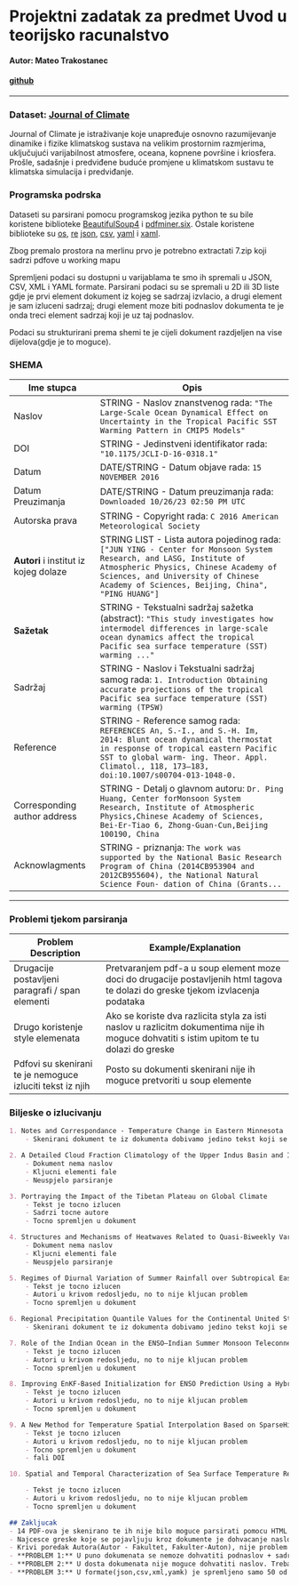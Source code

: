 # Projektni zadatak za predmet Uvod u teorijsko racunalstvo

#### Autor: Mateo Trakostanec 
#### [github]()


___


### Dataset: [Journal of Climate](https://drive.google.com/file/d/1wc4Cy8wUP4ETLfy_IpzfhCwp_UHMbD6h/view?usp=drive_link)

Journal of Climate je istraživanje koje unapređuje osnovno razumijevanje dinamike i fizike klimatskog sustava na velikim prostornim razmjerima, uključujući varijabilnost atmosfere, oceana, kopnene površine i kriosfera. Prošle, sadašnje i predviđene buduće promjene u klimatskom sustavu te klimatska simulacija i predviđanje.


### Programska podrska 
Dataseti su parsirani pomocu programskog jezika python te su bile koristene biblioteke [BeautifulSoup4](https://pypi.org/project/beautifulsoup4/) i [pdfminer.six](https://pypi.org/project/pdfminer.six/). 
Ostale koristene biblioteke su [os](https://docs.python.org/3/library/os.html), [re](https://docs.python.org/3/library/re.html) [json](https://docs.python.org/3/library/json.html), [csv](https://docs.python.org/3/library/json.html), [yaml](https://pypi.org/project/PyYAML/) i [xaml](https://pypi.org/project/xaml/).

Zbog premalo prostora na merlinu prvo je potrebno extractati 7.zip koji sadrzi pdfove u working mapu

Spremljeni podaci su dostupni u varijablama te smo ih spremali u JSON, CSV, XML i YAML formate. Parsirani podaci su se spremali u 2D ili 3D liste gdje je prvi element dokument iz kojeg se sadrzaj izvlacio, a drugi element je sam izluceni sadrzaj; drugi element moze biti podnaslov dokumenta te je onda treci element sadrzaj koji je uz taj podnaslov. 

Podaci su strukturirani prema shemi te je cijeli dokument razdjeljen na vise dijelova(gdje je to moguce).
### SHEMA

| Ime stupca | Opis |
| --- | --- |
| Naslov | STRING - Naslov znanstvenog rada: `"The Large-Scale Ocean Dynamical Effect on Uncertainty in the Tropical Pacific SST Warming Pattern in CMIP5 Models"` |
| DOI | STRING - Jedinstveni identifikator rada: `"10.1175/JCLI-D-16-0318.1"` |
| Datum | DATE/STRING - Datum objave rada: `15 NOVEMBER 2016` |
| Datum Preuzimanja | DATE/STRING - Datum preuzimanja rada: `Downloaded 10/26/23 02:50 PM UTC` |
| Autorska prava  | STRING - Copyright rada: `C 2016 American Meteorological Society` |
| **Autori** i institut iz kojeg dolaze| STRING LIST - Lista autora pojedinog rada: `["JUN YING - Center for Monsoon System Research, and LASG, Institute of Atmospheric Physics, Chinese Academy of Sciences, and University of Chinese Academy of Sciences, Beijing, China", "PING HUANG"]` |
| **Sažetak** | STRING - Tekstualni sadržaj sažetka (abstract): `"This study investigates how intermodel differences in large-scale ocean dynamics affect the tropical Pacific sea surface temperature (SST) warming ..."` |
| Sadržaj | STRING - Naslov i Tekstualni sadržaj samog rada: ` 1. Introduction Obtaining accurate projections of the tropical Pacific sea surface temperature (SST) warming (TPSW) ` |
| Reference | STRING - Reference samog rada: ` REFERENCES An, S.-I., and S.-H. Im, 2014: Blunt ocean dynamical thermostat in response of tropical eastern Pacific SST to global warm- ing. Theor. Appl. Climatol., 118, 173—183, doi:10.1007/s00704-013-1048-0. ` |
|     Corresponding author address | STRING - Detalj o glavnom autoru: ` Dr. Ping Huang, Center forMonsoon System Research, Institute of Atmospheric Physics,Chinese Academy of Sciences, Bei-Er-Tiao 6, Zhong-Guan-Cun,Beijing 100190, China ` |
|   Acknowlagments| STRING - priznanja: ` The work was supported by the National Basic Research Program of China (2014CB953904 and 2012CB955604), the National Natural Science Foun- dation of China (Grants... ` |

___
### Problemi tjekom parsiranja
| Problem Description                                            | Example/Explanation                                                                                                                                                                                 |
|----------------------------------------------------------------|-----------------------------------------------------------------------------------------------------------------------------------------------------------------------------------------------------|
|Drugacije postavljeni paragrafi / span elementi                                | Pretvaranjem pdf-a u soup element moze doci do drugacije postavljenih html tagova te dolazi do greske tjekom izvlacenja podataka  |                         
| Drugo koristenje style elemenata                      | Ako se koriste dva razlicita styla za isti naslov u razlicitm dokumentima nije ih moguce dohvatiti s istim upitom te tu dolazi do greske                                                                                                        |
| Pdfovi su skenirani te je nemoguce izluciti tekst iz njih| Posto su dokumenti skenirani nije ih moguce pretvoriti u soup elemente                                                                                                                                        


### Biljeske o izlucivanju



``` markdown
1. Notes and Correspondance - Temperature Change in Eastern Minnesota
    - Skenirani dokument te iz dokumenta dobivamo jedino tekst koji se nalazi u podnozju dokumenta

2. A Detailed Cloud Fraction Climatology of the Upper Indus Basin and Its Implications for Near-Surface Air Temperature
    - Dokument nema naslov
    - Kljucni elementi fale
    - Neuspjelo parsiranje

3. Portraying the Impact of the Tibetan Plateau on Global Climate
    - Tekst je tocno izlucen
    - Sadrzi tocne autore
    - Tocno spremljen u dokument 

4. Structures and Mechanisms of Heatwaves Related to Quasi-Biweekly Variability over Southern China
    - Dokument nema naslov
    - Kljucni elementi fale
    - Neuspjelo parsiranje

5. Regimes of Diurnal Variation of Summer Rainfall over Subtropical East Asia
    - Tekst je tocno izlucen
    - Autori u krivom redosljedu, no to nije kljucan problem
    - Tocno spremljen u dokument    

6. Regional Precipitation Quantile Values for the Continental United States Compited from L-Moments
    - Skenirani dokument te iz dokumenta dobivamo jedino tekst koji se nalazi u podnozju dokumenta

7. Role of the Indian Ocean in the ENSO–Indian Summer Monsoon Teleconnectionin the NCEP Climate Forecast System
    - Tekst je tocno izlucen
    - Autori u krivom redosljedu, no to nije kljucan problem
    - Tocno spremljen u dokument    

8. Improving EnKF-Based Initialization for ENSO Prediction Using a HybridAdaptive Method
    - Tekst je tocno izlucen
    - Autori u krivom redosljedu, no to nije kljucan problem
    - Tocno spremljen u dokument  

9. A New Method for Temperature Spatial Interpolation Based on SparseHistorical Stations
    - Tekst je tocno izlucen
    - Autori u krivom redosljedu, no to nije kljucan problem
    - Tocno spremljen u dokument  
    - fali DOI

10. Spatial and Temporal Characterization of Sea Surface Temperature Responseto Tropical Cyclones*

    - Tekst je tocno izlucen
    - Autori u krivom redosljedu, no to nije kljucan problem
    - Tocno spremljen u dokument 

## Zakljucak
- 14 PDF-ova je skenirano te ih nije bilo moguce parsirati pomocu HTML parsera.
- Najcesce greske koje se pojavljuju kroz dokumente je dohvacanje naslova i sadrzaja svih elemenata. Cesto dolazi do toga da se tekst nalazi u drugacijem span elementu te ga je nemoguce dohvatiti i ostaje prazan. To se moze uociti kroz razne spremljene podatke(json, csv...). 
- Krivi poredak Autora(Autor - Fakultet, Fakulter-Auton), nije problem
- **PROBLEM 1:** U puno dokumenata se nemoze dohvatiti podnaslov + sadrzaj i ostali kljucni elementi.
- **PROBLEM 2:** U dosta dokumenata nije moguce dohvatiti naslov. Treba popraviti dalje.
- **PROBLEM 3:** U formate(json,csv,xml,yamk) je spremljeno samo 50 od 110 dokumenata, treba detaljnije istraziti zasto

```
